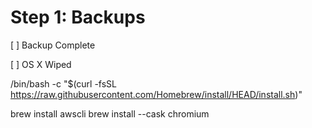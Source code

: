 # Step 1: Backups
[ ] Backup Complete

[ ] OS X Wiped



/bin/bash -c "$(curl -fsSL https://raw.githubusercontent.com/Homebrew/install/HEAD/install.sh)"

brew install awscli
brew install --cask chromium
